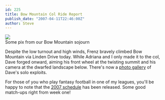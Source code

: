 ```yaml
---
id: 225
title: Bow Mountain Col Ride Report
publish_date: "2007-04-11T22:46:00Z"
author: Steve
---
```


[![](http://lh3.ggpht.com/_zoD15FRZxcs/SuDN_2eDddI/AAAAAAAAAho/ZmXQisL8Klg/s2400/P4100008.jpg)](http://picasaweb.google.com/flagstafffrenzy/BowMountainRide02)  
Some pix from our Bow Mountain sojourn

Despite the low turnout and high winds, Frenz bravely climbed Bow Mountain via Linden Drive today. While Adriana and I only made it to the col, Dave forged onward, aiming his front wheel at the twisting summit and his camera at the dwarfed landscape below. There's now a [photo gallery](http://picasaweb.google.com/flagstafffrenzy/BowMountainRide02) of Dave's solo exploits.

For those of you who play fantasy football in one of my leagues, you'll be happy to note that the [2007 schedule](http://sports.espn.go.com/nfl/schedule) has been released. Some good match-ups right from week one!
